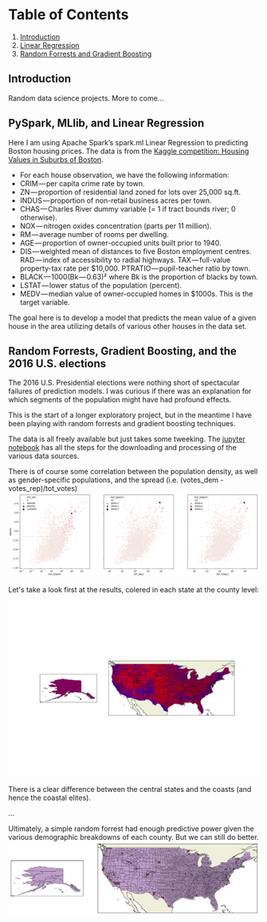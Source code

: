 # Table of Contents
1. [Introduction](#introduction)
2. [Linear Regression](#linearregression)
3. [Random Forrests and Gradient Boosting](#gradientboosting)


## Introduction <a name="introduction"></a>
Random data science projects. More to come...

## PySpark, MLlib, and Linear Regression <a name="linearregression"></a>

Here I am using Apache Spark’s spark.ml Linear Regression to predicting Boston housing prices. 
The data is from the [Kaggle competition: Housing Values in Suburbs of Boston](https://www.kaggle.com/c/boston-housing/data). 

* For each house observation, we have the following information:
* CRIM — per capita crime rate by town.
* ZN — proportion of residential land zoned for lots over 25,000 sq.ft.
* INDUS — proportion of non-retail business acres per town.
* CHAS — Charles River dummy variable (= 1 if tract bounds river; 0 otherwise).
* NOX — nitrogen oxides concentration (parts per 11 million).  
* RM — average number of rooms per dwelling.  
* AGE — proportion of owner-occupied units built prior to 1940.  
* DIS — weighted mean of distances to five Boston employment centres.  RAD — index of accessibility to radial highways.  TAX — full-value property-tax rate per $10,000.  PTRATIO — pupil-teacher ratio by town.  
* BLACK — 1000(Bk — 0.63)² where Bk is the proportion of blacks by town.
* LSTAT — lower status of the population (percent).
* MEDV — median value of owner-occupied homes in $1000s. This is the target variable.

The goal here is to develop a model that predicts the mean value of a given house in the area utilizing details of various other houses in the data set.

## Random Forrests, Gradient Boosting, and the 2016 U.S. elections <a name="gradientboosting"></a>

The 2016 U.S. Presidential elections were nothing short of spectacular failures of prediction models. I was curious if there was an explanation for which segments of the population might have had profound effects. 

This is the start of a longer exploratory project, but in the meantime I have been playing with random forrests and gradient boosting techniques.

The data is all freely available but just takes some tweeking.
The [jupyter notebook](https://github.com/arjology/data_science/blob/master/US%20voting%20and%20census.ipynb) has all the steps for the downloading and processing of the various data sources. 

There is of course some correlation between the population density, as well as gender-specific populations, and the spread (i.e. (votes_dem - votes_rep)/tot_votes)
![Pops vs Spread](https://github.com/arjology/data_science/blob/master/figures/US_voting_spread_vols_vs_pop_density.png)

Let's take a look first at the results, colered in each state at the county level:

![Percent Democrat and Republican](https://github.com/arjology/data_science/blob/master/figures/US_voting_pct_gop_dem.png) 

There is a clear difference between the central states and the coasts (and hence the coastal elites).

...

Ultimately, a simple random forrest had enough predictive power given the various demographic breakdowns of each county. But we can still do better.
![Random forrest predictions](https://github.com/arjology/data_science/blob/master/figures/US_voting_RF_binary_classification.png)
